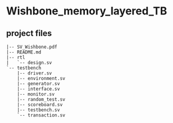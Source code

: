 # Wishbone_memory_layered_TB
## project files 
```
|-- SV_Wishbone.pdf 
|-- README.md
|-- rtl
|   `-- design.sv
`-- testbench
    |-- driver.sv
    |-- environment.sv
    |-- generator.sv
    |-- interface.sv
    |-- monitor.sv
    |-- random_test.sv
    |-- scoreboard.sv
    |-- testbench.sv
    `-- transaction.sv
```